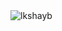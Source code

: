 <img align="center" src="https://github-readme-stats.vercel.app/api?username=lkshayb&show_icons=true&locale=en" alt="lkshayb" />
